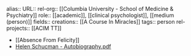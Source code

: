 alias::
URL::
rel-org:: [[Columbia University - School of Medicine & Psychiatry]] 
role:: [[academic]], [[clinical psychologist]], [[medium (person)]] 
fields:: 
creations:: [[A Course In Miracles]] 
tags:: person
rel-projects:: [[ACIM TT]] 


- [[Absence From Felicity]]
- [Helen Schucman - Autobiography.pdf](hook://file/jydLZvCNH?p=YWRhbS8qQUNJTQ==&n=Helen%20Schucman%20%2D%20Autobiography%2Epdf)